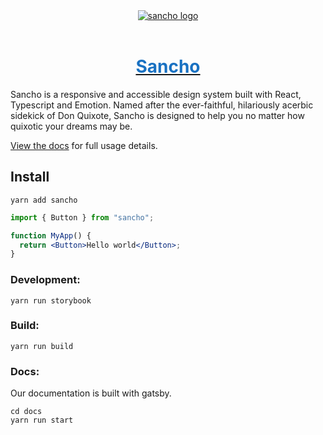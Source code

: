 <div align="center">
  <a href="https://sancho.surge.sh/">
    <img alt="sancho logo" src="https://sancho.surge.sh/icons/icon-144x144.png">
    <br>
    <br>
    <h1 style="color: #1971c2">Sancho</h1>
  </a>
</div>

Sancho is a responsive and accessible design system built with React, Typescript and Emotion. Named after the ever-faithful, hilariously acerbic sidekick of Don Quixote, Sancho is designed to help you no matter how quixotic your dreams may be.

[View the docs](/https://sancho.surge.sh) for full usage details.

## Install

```
yarn add sancho
```

```jsx
import { Button } from "sancho";

function MyApp() {
  return <Button>Hello world</Button>;
}
```

### Development:

```
yarn run storybook
```

### Build:

```
yarn run build
```

### Docs:

Our documentation is built with gatsby.

```
cd docs
yarn run start
```
